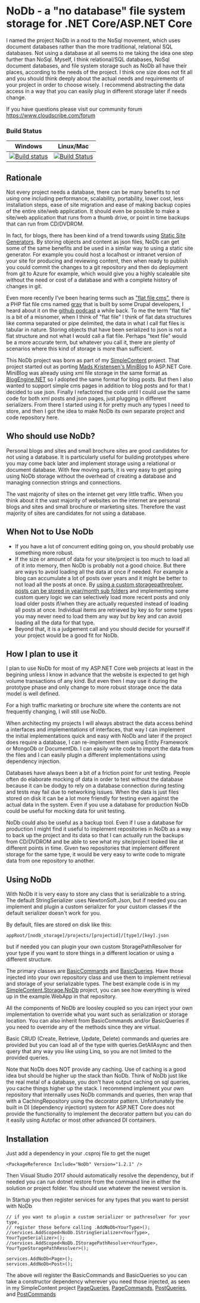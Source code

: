 # NoDb - a "no database" file system storage for .NET Core/ASP.NET Core

I named the project NoDb in a nod to the NoSql movement, which uses document databases rather than the more traditional, relational SQL databases. Not using a database at all seems to me taking the idea one step  further than NoSql. Myself, I think relational/SQL databases, NoSql document databases, and file system storage such as NoDb all have their places, according to the needs of the project. I think one size does not fit all and you should think deeply about the actual needs and requirements of your project in order to choose wisely. I recommend abstracting the data access in a way that you can easily plug in different storage later if needs change.

If you have questions please visit our community forum https://www.cloudscribe.com/forum

### Build Status

| Windows  | Linux/Mac |
| ------------- | ------------- |
| [![Build status](https://ci.appveyor.com/api/projects/status/sda05djph49420d0?svg=true)](https://ci.appveyor.com/project/joeaudette/nodb)  | [![Build Status](https://travis-ci.org/cloudscribe/NoDb.svg?branch=master)](https://travis-ci.org/cloudscribe/NoDb)  |

## Rationale

Not every project needs a database, there can be many benefits to not using one including performance, scalability, portability, lower cost, less installation steps, ease of site migration and ease of making backup copies of the entire site/web application. It should even be possible to make a site/web application that runs from a thumb drive, or point in time backups that can run from CD/DVDROM.

In fact, for blogs, there has been kind of a trend towards using [Static Site Generators](https://www.staticgen.com/). By storing objects and content as json files, NoDb can get some of the same benefits and be used in a similar way to using a static site generator. For example you could host a localhost or intranet version of your site for producing and reviewing content, then when ready to publish you could commit the changes to a git repository and then do deployment from git to Azure for example, which would give you a highly scaleable site without the need or cost of a database and with a complete history of changes in git. 

Even more recently I've been hearing terms such as ["flat file cms"](https://www.google.com/#q=flat+file+cms), there is a PHP flat file cms named [grav](https://getgrav.org/) that is built by some Drupal developers, I heard about it on the [github podcast](https://soundcloud.com/githubcommunitycast/episode1) a while back. To me the term "flat file" is a bit of a misnomer, when I think of "flat file" I think of flat data structures like comma separated or pipe delimited, the data in what I call flat files is tabular in nature. Storing objects that have been serialized to json is not a flat structure and not what I would call a flat file. Perhaps "text file" would be a more accurate term, but whatever you call it, there are plenty of scenarios where this kind of storage is more than sufficient.

This NoDb project was born as part of my [SimpleContent](https://github.com/joeaudette/cloudscribe.SimpleContent) project. That project started out as porting [Mads Kristensen's MiniBlog](https://github.com/madskristensen/MiniBlog) to ASP.NET Core. MiniBlog was already using xml file storage in the same format as [BlogEngine.NET](http://dotnetblogengine.net/) so I adopted the same format for blog posts. But then I also wanted to support simple cms pages in addition to blog posts and for that I decided to use json. Finally I refactored the code until I could use the same code for both xml posts and json pages, just plugging in different serializers. From there I started using it for pretty much any types I need to store, and then I got the idea to make NoDb its own separate project and code repository here.

## Who should use NoDb?

Personal blogs and sites and small brochure sites are good candidates for not using a database. It is particularly useful for building prototypes where you may come back later and implement storage using a relational or document database. With few moving parts, it is very easy to get going using NoDb storage without the overhead of creating a database and managing connection strings and connections.

The vast majority of sites on the internet get very little traffic. When you think about it the vast majority of websites on the internet are personal blogs and sites and small brochure or marketing sites. Therefore the vast majority of sites are candidates for not using a database.

## When Not to Use NoDb

*  If you have a lot of concurrent editing going on, you should probably use something more robust.
*  If the size or amount of data for your site/project is too much to load all of it into memory, then NoDb is probably not a good choice. But there are ways to avoid loading all the data at once if needed. For example a blog can accumulate a lot of posts over years and it might be better to not load all the posts at once. By [using a custom storagepathreolver, posts can be stored in year/month sub folders](https://github.com/joeaudette/cloudscribe.SimpleContent/blob/master/src/cloudscribe.SimpleContent.Storage.NoDb/PostStoragePathResolver.cs) and implementing some custom query logic we can selectively load more recent posts and only load older posts if/when they are actually requested instead of loading all posts at once. Individual items are retrieved by key so for some types you may never need to load them any way but by key and can avoid loading all the data for that type.
*  Beyond that, it is a judgement call and you should decide for yourself if your project would be a good fit for NoDb.

## How I plan to use it

I plan to use NoDb for most of my ASP.NET Core web projects at least in the begining unless I know in advance that the website is expected to get high volume transactions of any kind. But even then I may use it during the prototype phase and only change to more robust storage once the data model is well defined.

For a high traffic marketing or brochure site where the contents are not frequently changing, I will still use NoDb. 

When architecting my projects I will always abstract the data access behind a interfaces and implementations of interfaces, that way I can implement the initial implementations quick and easy with NoDb and later if the project does require a database, I can re-implement them using Entity Framework or MongoDb or DocumentDb. I can easily write code to import the data from the files and I can easily plugin a different implementations using dependency injection.

Databases have always been a bit of a friction point for unit testing. People often do elaborate mocking of data in order to test without the database because it can be dodgy to rely on a database connection during testing and tests may fail due to networking issues. When the data is just files stored on disk it can be a lot more friendly for testing even against the actual data in the system. Even if you use a database for production NoDb could be useful for mocking data for unit testing.

NoDb could also be useful as a backup tool. Even if I use a database for production I might find it useful to implement repositories in NoDb as a way to back up the project and its data so that I can actually run the backups from CD/DVDROM and be able to see what my site/project looked like at different points in time. Given two repositories that implement different storage for the same type, it would be very easy to write code to migrate data from one repository to another.

## Using NoDb

With NoDb it is very easy to store any class that is serializable to a string. The default StringSerializer uses NewtonSoft.Json, but if needed you can implement and plugin a custom serializer for your custom classes if the default serializer doesn't work for you.

By default, files are stored on disk like this:

    appRoot/[nodb_storage]/projects/[projectid]/[type]/[key].json
	
but if needed you can plugin your own custom StoragePathResolver for your type if you want to store things in a different location or using a different structure.

The primary classes are [BasicCommands](https://github.com/joeaudette/NoDb/blob/master/src/NoDb/BasicCommands.cs) and [BasicQueries](https://github.com/joeaudette/NoDb/blob/master/src/NoDb/BasicQueries.cs). Have those injected into your own repository class and use them to implement retrieval and storage of your serializable types. The best example code is in my [SimpleContent.Storage.NoDb](https://github.com/joeaudette/cloudscribe.SimpleContent/tree/master/src/cloudscribe.SimpleContent.Storage.NoDb) project, you can see how everything is wired up in the example.WebApp in that repository.

All the components of NoDb are loosley coupled so you can inject your own implementation to override what you want such as serialization or storage location. You can also inherit from BasicCommands and/or BasicQueries if you need to override any of the methods since they are virtual.

Basic CRUD (Create, Retrieve, Update, Delete) commands and queries are provided but you can load all of the type with queries.GetAllAsync and then query that any way you like using Linq, so you are not limited to the provided queries.

Note that NoDb does NOT provide any caching. Use of caching is a good idea but should be higher up the stack than NoDb. Think of NoDb just like the real metal of a database, you don't have output caching on sql queries, you cache things higher up the stack. I recommend implement your own repository that internally uses NoDb commands and queries, then wrap that with a CachingRepository using the decorator pattern. Unfortunately the built in DI (dependency injection) system for ASP.NET Core does not provide the functionality to implement the decorator pattern but you can do it easily using Autofac or most other advanced DI containers.


## Installation

Just add a dependency in your .csproj file to get the nuget

    <PackageReference Include="NoDb" Version="1.2.1" />
	
Then Visual Studio 2017 should automatically resolve the dependency, but if needed you can run dotnet restore from the command line in either the solution or project folder. You should use whatever the newest versiion is.

In Startup you then register services for any types that you want to persist with NoDb

    // if you want to plugin a custom serializer or pathresolver for your type,
	// register those before calling .AddNoDb<YourType>();
    //services.AddScoped<NoDb.IStringSerializer<YourType>, YourTypeSerializer>();
    //services.AddScoped<NoDb.IStoragePathResolver<YourType>, YourTypeStoragePathResolver>();
	
    services.AddNoDb<Page>();
	services.AddNoDb<Post>();

The above will register the BasicCommands and BasicQueries so you can take a constructor dependency wherever you need those injected, as seen in my SimpleContent project [PageQueries](https://github.com/cloudscribe/cloudscribe.SimpleContent/blob/master/src/cloudscribe.SimpleContent.Storage.NoDb/PageQueries.cs), [PageCommands](https://github.com/cloudscribe/cloudscribe.SimpleContent/blob/master/src/cloudscribe.SimpleContent.Storage.NoDb/PageCommands.cs), [PostQueries](https://github.com/cloudscribe/cloudscribe.SimpleContent/blob/master/src/cloudscribe.SimpleContent.Storage.NoDb/PostQueries.cs), and [PostCommands](https://github.com/cloudscribe/cloudscribe.SimpleContent/blob/master/src/cloudscribe.SimpleContent.Storage.NoDb/PostCommands.cs)

    
  
